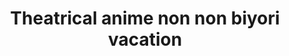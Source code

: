 ---
title: Theatrical anime non non biyori vacation
artist: Kotori, Rie, Ayane, Kana
link: http://www.cdjapan.co.jp/product/LACA-15731
image_link: http://st.cdjapan.co.jp/pictures/l/05/08/LACA-15731.jpg?v=2
index: 3
---